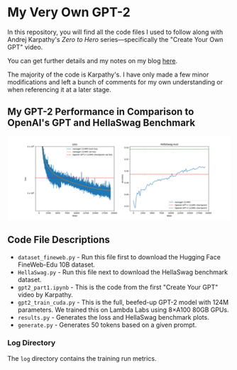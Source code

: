 
# My Very Own GPT-2

In this repository, you will find all the code files I used to follow along with Andrej Karpathy's *Zero to Hero* series—specifically the "Create Your Own GPT" video.

You can get further details and my notes on my blog [here](#).

The majority of the code is Karpathy's. I have only made a few minor modifications and left a bunch of comments for my own understanding or when referencing it at a later stage.

## My GPT-2 Performance in Comparison to OpenAI's GPT and HellaSwag Benchmark

![Results](results.png)

## Code File Descriptions

- `dataset_fineweb.py` - Run this file first to download the Hugging Face FineWeb-Edu 10B dataset.
- `HellaSwag.py` - Run this file next to download the HellaSwag benchmark dataset.
- `gpt2_part1.ipynb` - This is the code from the first "Create Your GPT" video by Karpathy.
- `gpt2_train_cuda.py` - This is the full, beefed-up GPT-2 model with 124M parameters. We trained this on Lambda Labs using 8×A100 80GB GPUs.
- `results.py` - Generates the loss and HellaSwag benchmark plots.
- `generate.py` - Generates 50 tokens based on a given prompt.

### Log Directory

The `log` directory contains the training run metrics.